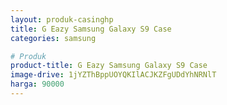 ```yaml
---
layout: produk-casinghp
title: G Eazy Samsung Galaxy S9 Case
categories: samsung

# Produk
product-title: G Eazy Samsung Galaxy S9 Case
image-drive: 1jYZThBppUOYQKIlACJKZFgUDdYhNRNlT
harga: 90000
---
```

